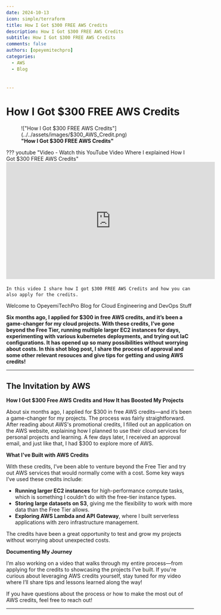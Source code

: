 ```yaml
---
date: 2024-10-13
icon: simple/terraform
title: How I Got $300 FREE AWS Credits
description: How I Got $300 FREE AWS Credits 
subtitle: How I Got $300 FREE AWS Credits
comments: false
authors: [opeyemitechpro]
categories:
  - AWS
  - Blog
  

---
```


# How I Got $300 FREE AWS Credits

<!-- ![$300 AWS Credits](../../assets/images/$300_AWS_Credit.png "$300 AWS Credits")

<figure markdown="span">
  ![How I Got $300 FREE AWS Credits1](../../assets/images/$300_AWS_Credit.png "How I Got $300 FREE AWS Credits2")
  <figcaption>How I Got $300 FREE AWS Credits3</figcaption>
</figure> -->

<figure markdown="1">
!["How I Got $300 FREE AWS Credits"](../../assets/images/$300_AWS_Credit.png)
<figcaption><strong>"How I Got $300 FREE AWS Credits"</strong></figcaption>
</figure>


<!-- more -->


??? youtube "Video - Watch this YouTube Video Where I explained How I Got $300 FREE AWS Credits"
    <iframe width="560" height="315" src="https://www.youtube-nocookie.com/embed/NY7DHvo1XVM?si=KfN1qCMItT-M3QCE" title="YouTube video player" frameborder="0" allow="accelerometer; autoplay; clipboard-write; encrypted-media; gyroscope; picture-in-picture; web-share" referrerpolicy="strict-origin-when-cross-origin" allowfullscreen></iframe>

    In this video I share how I got $300 FREE AWS Credits and how you can also apply for the credits.



Welcome to OpeyemiTechPro Blog for Cloud Engineering and DevOps Stuff


__Six months ago, I applied for $300 in free AWS credits, and it’s been a game-changer for my cloud projects. With these credits, I’ve gone beyond the Free Tier, running multiple larger EC2 instances for days, experimenting with various kubernetes deployments, and trying out IaC configurations. It has opened up so many possibilities without worrying about costs. In this shot blog post, I share the process of approval and some other relevant resouces and give tips for getting and using AWS credits!__

---

## The Invitation by AWS

**How I Got $300 Free AWS Credits and How It has Boosted My Projects**

About six months ago, I applied for $300 in free AWS credits—and it’s been a game-changer for my projects. The process was fairly straightforward. After reading about AWS's promotional credits, I filled out an application on the AWS website, explaining how I planned to use their cloud services for personal projects and learning. A few days later, I received an approval email, and just like that, I had $300 to explore more of AWS.

**What I've Built with AWS Credits**

With these credits, I’ve been able to venture beyond the Free Tier and try out AWS services that would normally come with a cost. Some key ways I’ve used these credits include:
- **Running larger EC2 instances** for high-performance compute tasks, which is something I couldn’t do with the free-tier instance types.
- **Storing large datasets on S3**, giving me the flexibility to work with more data than the Free Tier allows.
- **Exploring AWS Lambda and API Gateway**, where I built serverless applications with zero infrastructure management.

The credits have been a great opportunity to test and grow my projects without worrying about unexpected costs.

**Documenting My Journey**

I’m also working on a video that walks through my entire process—from applying for the credits to showcasing the projects I’ve built. If you're curious about leveraging AWS credits yourself, stay tuned for my video where I’ll share tips and lessons learned along the way!

If you have questions about the process or how to make the most out of AWS credits, feel free to reach out!

---

